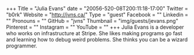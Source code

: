 +++
Title = "Julia Evans"
date = "20056-520-08T200:11:18-17:00"
Twitter = "b0rk"
Website = "http://jvns.ca/"
Type = "guest"
Facebook = ""
Linkedin = ""
Pronouns = ""
GitHub = "jvns"
Thumbnail = "img/guests/jevans.png"
Pinterest = ""
Instagram = ""
YouTube = ""
+++
Julia Evans is a developer who works on infrastructure at Stripe. She likes making programs go fast and learning how to debug weird problems. She thinks you can be a wizard programmer.
